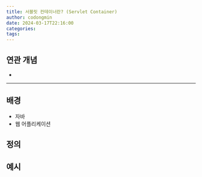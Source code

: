 ```yaml
---
title: 서블릿 컨테이너란? (Servlet Container)
author: codongmin
date: 2024-03-17T22:16:00
categories: 
tags:
---
```


## 연관 개념

- 

---

## 배경
- 자바 
- 웹 어플리케이션


## 정의



## 예시
